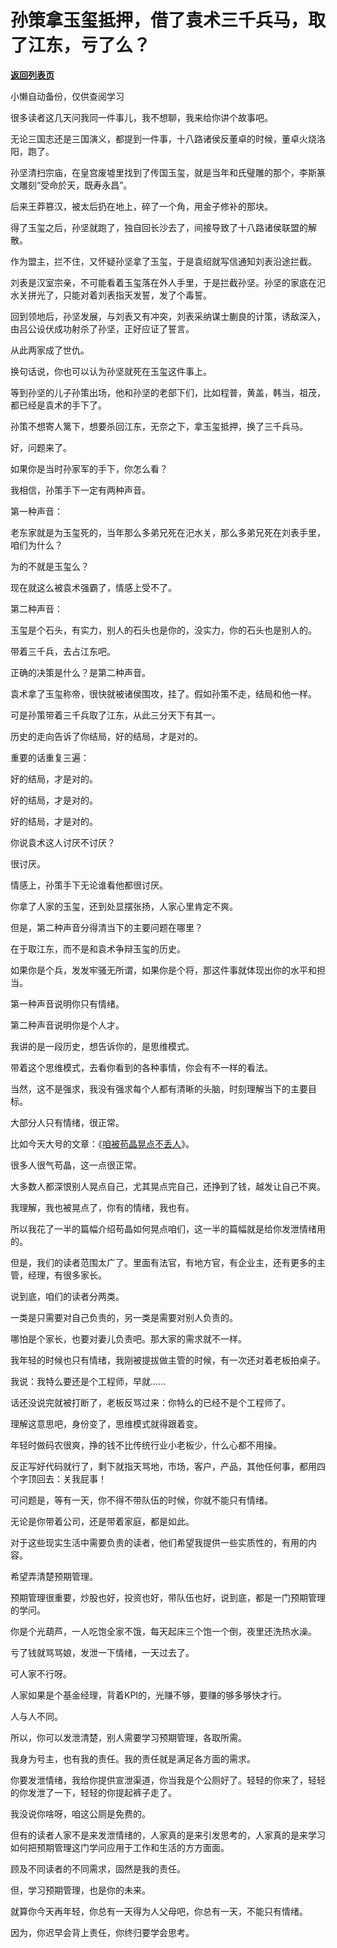 # 孙策拿玉玺抵押，借了袁术三千兵马，取了江东，亏了么？

[**返回列表页**](/gzh/记忆承载3)

小懒自动备份，仅供查阅学习

很多读者这几天问我同一件事儿，我不想聊，我来给你讲个故事吧。

  

无论三国志还是三国演义，都提到一件事，十八路诸侯反董卓的时候，董卓火烧洛阳，跑了。  

  

孙坚清扫宗庙，在皇宫废墟里找到了传国玉玺，就是当年和氏璧雕的那个，李斯篆文雕刻“受命於天，既寿永昌”。

  

后来王莽篡汉，被太后扔在地上，碎了一个角，用金子修补的那块。

  

得了玉玺之后，孙坚就跑了，独自回长沙去了，间接导致了十八路诸侯联盟的解散。  

  

作为盟主，拦不住，又怀疑孙坚拿了玉玺，于是袁绍就写信通知刘表沿途拦截。  

  

刘表是汉室宗亲，不可能看着玉玺落在外人手里，于是拦截孙坚。孙坚的家底在汜水关拼光了，只能对着刘表指天发誓，发了个毒誓。

  

回到领地后，孙坚发展，与刘表又有冲突，刘表采纳谋士蒯良的计策，诱敌深入，由吕公设伏成功射杀了孙坚，正好应证了誓言。

  

从此两家成了世仇。

  

换句话说，你也可以认为孙坚就死在玉玺这件事上。  

  

等到孙坚的儿子孙策出场，他和孙坚的老部下们，比如程普，黄盖，韩当，祖茂，都已经是袁术的手下了。

  

孙策不想寄人篱下，想要杀回江东，无奈之下，拿玉玺抵押，换了三千兵马。

  

好，问题来了。  

  

如果你是当时孙家军的手下，你怎么看？

  

我相信，孙策手下一定有两种声音。  

  

第一种声音：

  

老东家就是为玉玺死的，当年那么多弟兄死在汜水关，那么多弟兄死在刘表手里，咱们为什么？

  

为的不就是玉玺么？

  

现在就这么被袁术强霸了，情感上受不了。

  

第二种声音：

  

玉玺是个石头，有实力，别人的石头也是你的，没实力，你的石头也是别人的。  

  

带着三千兵，去占江东吧。  

  

正确的决策是什么？是第二种声音。  

  

袁术拿了玉玺称帝，很快就被诸侯围攻，挂了。假如孙策不走，结局和他一样。

  

可是孙策带着三千兵取了江东，从此三分天下有其一。

  

历史的走向告诉了你结局，好的结局，才是对的。

  

重要的话重复三遍：

  

好的结局，才是对的。

  

好的结局，才是对的。

  

好的结局，才是对的。

  

你说袁术这人讨厌不讨厌？  

  

很讨厌。

  

情感上，孙策手下无论谁看他都很讨厌。

  

你拿了人家的玉玺，还到处显摆张扬，人家心里肯定不爽。

  

但是，第二种声音分得清当下的主要问题在哪里？

  

在于取江东，而不是和袁术争辩玉玺的历史。

  

如果你是个兵，发发牢骚无所谓，如果你是个将，那这件事就体现出你的水平和担当。  

  

第一种声音说明你只有情绪。

  

第二种声音说明你是个人才。

  

我讲的是一段历史，想告诉你的，是思维模式。  

  

带着这个思维模式，去看你看到的各种事情，你会有不一样的看法。

  

当然，这不是强求，我没有强求每个人都有清晰的头脑，时刻理解当下的主要目标。

  

大部分人只有情绪，很正常。  

  

比如今天大号的文章：《[咱被苟晶晃点不丢人](https://mp.weixin.qq.com/s?__biz=MzU0MjYwNDU2Mw==&mid=2247490721&idx=2&sn=8397c42f056c3c0522e3ec1a416e0e8c&chksm=fb1970ddcc6ef9cb4579947cdde1e90e354240c075dbe1ce2205da0fae60a5d9f08e40009328&token=650119885&lang=zh_CN&scene=21#wechat_redirect)》。  

  

很多人很气苟晶，这一点很正常。

  

大多数人都深恨别人晃点自己，尤其晃点完自己，还挣到了钱，越发让自己不爽。

  

我理解，我也被晃点了，你有的情绪，我也有。  

  

所以我花了一半的篇幅介绍苟晶如何晃点咱们，这一半的篇幅就是给你发泄情绪用的。

  

但是，我们的读者范围太广了。里面有法官，有地方官，有企业主，还有更多的主管，经理，有很多家长。  

  

说到底，咱们的读者分两类。

  

一类是只需要对自己负责的，另一类是需要对别人负责的。

  

哪怕是个家长，也要对妻儿负责吧。那大家的需求就不一样。

  

我年轻的时候也只有情绪，我刚被提拔做主管的时候，有一次还对着老板拍桌子。  

  

我说：我特么要还是个工程师，早就......

  

话还没说完就被打断了，老板反骂过来：你特么的已经不是个工程师了。

  

理解这意思吧，身份变了，思维模式就得跟着变。  

  

年轻时做码农很爽，挣的钱不比传统行业小老板少，什么心都不用操。  

  

反正写好代码就行了，剩下就指天骂地，市场，客户，产品，其他任何事，都用四个字顶回去：关我屁事！  

  

可问题是，等有一天，你不得不带队伍的时候，你就不能只有情绪。  

  

无论是你带着公司，还是带着家庭，都是如此。  

  

对于这些现实生活中需要负责的读者，他们希望我提供一些实质性的，有用的内容。  

  

希望弄清楚预期管理。  

  

预期管理很重要，炒股也好，投资也好，带队伍也好，说到底，都是一门预期管理的学问。

  

你是个光葫芦，一人吃饱全家不饿，每天起床三个饱一个倒，夜里还洗热水澡。  

  

亏了钱就骂骂娘，发泄一下情绪，一天过去了。

  

可人家不行呀。  

  

人家如果是个基金经理，背着KPI的，光赚不够，要赚的够多够快才行。  

  

人与人不同。  

  

所以，你可以发泄清楚，别人需要学习预期管理，各取所需。

  

我身为号主，也有我的责任。我的责任就是满足各方面的需求。  

  

你要发泄情绪，我给你提供宣泄渠道，你当我是个公厕好了。轻轻的你来了，轻轻的你发泄了一下，轻轻的你提起裤子走了。

  

我没说你啥呀，咱这公厕是免费的。

  

但有的读者人家不是来发泄情绪的，人家真的是来引发思考的，人家真的是来学习如何把预期管理这门学问应用于工作和生活的方方面面。  

  

顾及不同读者的不同需求，固然是我的责任。

  

但，学习预期管理，也是你的未来。

  

就算你今天再年轻，你总有一天得为人父母吧，你总有一天，不能只有情绪。

  

因为，你迟早会背上责任，你终归要学会思考。

